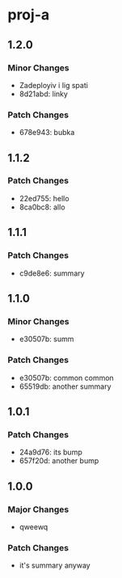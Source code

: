 # proj-a

## 1.2.0

### Minor Changes

- Zadeployiv i lig spati
- 8d21abd: linky

### Patch Changes

- 678e943: bubka

## 1.1.2

### Patch Changes

- 22ed755: hello
- 8ca0bc8: allo

## 1.1.1

### Patch Changes

- c9de8e6: summary

## 1.1.0

### Minor Changes

- e30507b: summ

### Patch Changes

- e30507b: common common
- 65519db: another summary

## 1.0.1

### Patch Changes

- 24a9d76: its bump
- 657f20d: another bump

## 1.0.0

### Major Changes

- qweewq

### Patch Changes

- it's summary anyway
